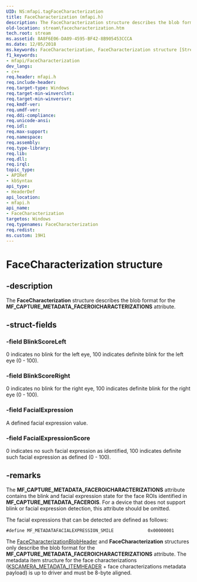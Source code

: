 ```yaml
---
UID: NS:mfapi.tagFaceCharacterization
title: FaceCharacterization (mfapi.h)
description: The FaceCharacterization structure describes the blob format for the MF_CAPTURE_METADATA_FACEROICHARACTERIZATIONS attribute.
old-location: stream\facecharacterization.htm
tech.root: stream
ms.assetid: 8A8F6E06-DA09-4595-BF42-8B905453CCCA
ms.date: 12/05/2018
ms.keywords: FaceCharacterization, FaceCharacterization structure [Streaming Media Devices], mfapi/FaceCharacterization, stream.facecharacterization
f1_keywords:
- mfapi/FaceCharacterization
dev_langs:
- c++
req.header: mfapi.h
req.include-header: 
req.target-type: Windows
req.target-min-winverclnt: 
req.target-min-winversvr: 
req.kmdf-ver: 
req.umdf-ver: 
req.ddi-compliance: 
req.unicode-ansi: 
req.idl: 
req.max-support: 
req.namespace: 
req.assembly: 
req.type-library: 
req.lib: 
req.dll: 
req.irql: 
topic_type:
- APIRef
- kbSyntax
api_type:
- HeaderDef
api_location:
- mfapi.h
api_name:
- FaceCharacterization
targetos: Windows
req.typenames: FaceCharacterization
req.redist: 
ms.custom: 19H1
---
```


# FaceCharacterization structure


## -description


The <b>FaceCharacterization</b> structure describes the blob format for the <b>MF_CAPTURE_METADATA_FACEROICHARACTERIZATIONS</b> attribute.


## -struct-fields




### -field BlinkScoreLeft

0 indicates no blink for the left eye, 100 indicates definite blink for the left eye (0 - 100).


### -field BlinkScoreRight

0 indicates no blink for the right eye, 100 indicates definite blink for the right eye (0 - 100).


### -field FacialExpression

A  defined facial expression value.


### -field FacialExpressionScore

0 indicates no such facial expression as identified, 100 indicates definite such facial expression as defined (0 - 100).


## -remarks



The <b>MF_CAPTURE_METADATA_FACEROICHARACTERIZATIONS</b> attribute contains the blink and facial expression state for the face ROIs identified in <b>MF_CAPTURE_METADATA_FACEROIS</b>.  For a  device that does not support blink or facial expression detection, this attribute should be omitted.

The facial expressions that can be detected are defined as follows:


```
#define MF_METADATAFACIALEXPRESSION_SMILE             0x00000001
```


The <a href="https://docs.microsoft.com/windows/desktop/api/mfapi/ns-mfapi-facecharacterizationblobheader">FaceCharacterizationBlobHeader</a> and <b>FaceCharacterization</b> structures only describe the blob format for the <b>MF_CAPTURE_METADATA_FACEROICHARACTERIZATIONS</b> attribute.  The metadata item structure for the face characterizations (<a href="https://docs.microsoft.com/windows-hardware/drivers/ddi/content/ksmedia/ns-ksmedia-tagkscamera_metadata_itemheader">KSCAMERA_METADATA_ITEMHEADER</a> + face characterizations metadata payload) is up to driver and must be 8-byte aligned. 



